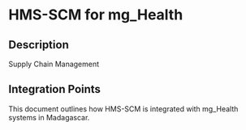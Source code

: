 # HMS-SCM for mg_Health

## Description

Supply Chain Management

## Integration Points

This document outlines how HMS-SCM is integrated with mg_Health systems in Madagascar.

